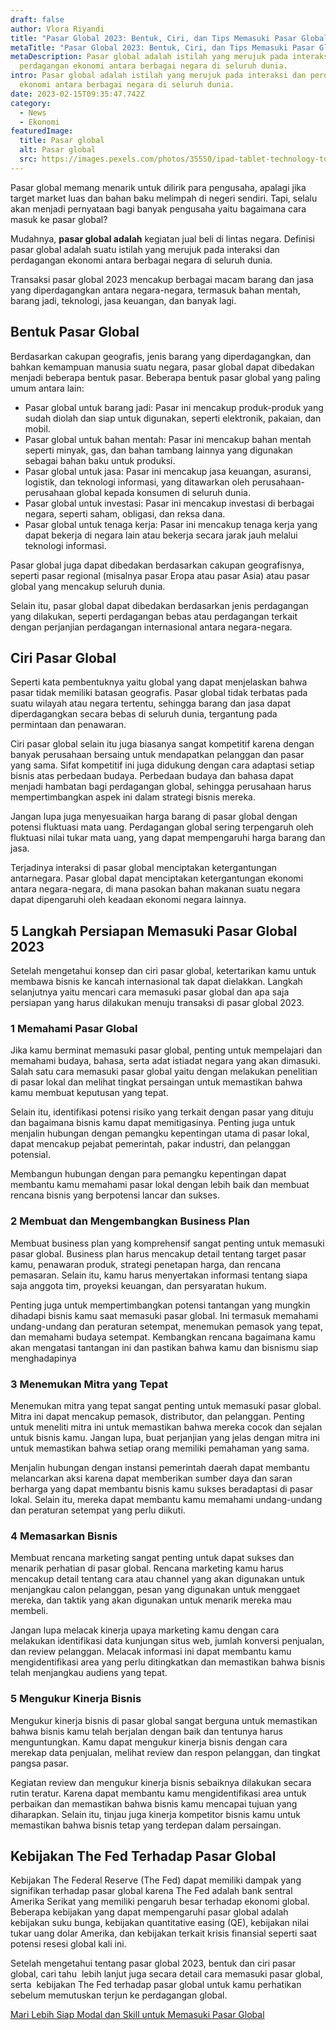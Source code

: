 ```yaml
---
draft: false
author: Vlora Riyandi
title: "Pasar Global 2023: Bentuk, Ciri, dan Tips Memasuki Pasar Global "
metaTitle: "Pasar Global 2023: Bentuk, Ciri, dan Tips Memasuki Pasar Global "
metaDescription: Pasar global adalah istilah yang merujuk pada interaksi dan
  perdagangan ekonomi antara berbagai negara di seluruh dunia.
intro: Pasar global adalah istilah yang merujuk pada interaksi dan perdagangan
  ekonomi antara berbagai negara di seluruh dunia.
date: 2023-02-15T09:35:47.742Z
category:
  - News
  - Ekonomi
featuredImage:
  title: Pasar global
  alt: Pasar global
  src: https://images.pexels.com/photos/35550/ipad-tablet-technology-touch.jpg?auto=compress&cs=tinysrgb&w=1260&h=750&dpr=2
---
```

Pasar global memang menarik untuk dilirik para pengusaha, apalagi jika target market luas dan bahan baku melimpah di negeri sendiri. Tapi, selalu akan menjadi pernyataan bagi banyak pengusaha yaitu bagaimana cara masuk ke pasar global?

Mudahnya, **pasar global adalah** kegiatan jual beli di lintas negara. Definisi pasar global adalah suatu istilah yang merujuk pada interaksi dan perdagangan ekonomi antara berbagai negara di seluruh dunia. 

Transaksi pasar global 2023 mencakup berbagai macam barang dan jasa yang diperdagangkan antara negara-negara, termasuk bahan mentah, barang jadi, teknologi, jasa keuangan, dan banyak lagi.

## Bentuk Pasar Global

Berdasarkan cakupan geografis, jenis barang yang diperdagangkan, dan bahkan kemampuan manusia suatu negara, pasar global dapat dibedakan menjadi beberapa bentuk pasar. Beberapa bentuk pasar global yang paling umum antara lain:

* Pasar global untuk barang jadi: Pasar ini mencakup produk-produk yang sudah diolah dan siap untuk digunakan, seperti elektronik, pakaian, dan mobil.
* Pasar global untuk bahan mentah: Pasar ini mencakup bahan mentah seperti minyak, gas, dan bahan tambang lainnya yang digunakan sebagai bahan baku untuk produksi.
* Pasar global untuk jasa: Pasar ini mencakup jasa keuangan, asuransi, logistik, dan teknologi informasi, yang ditawarkan oleh perusahaan-perusahaan global kepada konsumen di seluruh dunia.
* Pasar global untuk investasi: Pasar ini mencakup investasi di berbagai negara, seperti saham, obligasi, dan reksa dana.
* Pasar global untuk tenaga kerja: Pasar ini mencakup tenaga kerja yang dapat bekerja di negara lain atau bekerja secara jarak jauh melalui teknologi informasi.

Pasar global juga dapat dibedakan berdasarkan cakupan geografisnya, seperti pasar regional (misalnya pasar Eropa atau pasar Asia) atau pasar global yang mencakup seluruh dunia. 

Selain itu, pasar global dapat dibedakan berdasarkan jenis perdagangan yang dilakukan, seperti perdagangan bebas atau perdagangan terkait dengan perjanjian perdagangan internasional antara negara-negara.

## Ciri Pasar Global

Seperti kata pembentuknya yaitu global yang dapat menjelaskan bahwa pasar tidak memiliki batasan geografis. Pasar global tidak terbatas pada suatu wilayah atau negara tertentu, sehingga barang dan jasa dapat diperdagangkan secara bebas di seluruh dunia, tergantung pada permintaan dan penawaran.

Ciri pasar global selain itu juga biasanya sangat kompetitif karena dengan banyak perusahaan bersaing untuk mendapatkan pelanggan dan pasar yang sama. Sifat kompetitif ini juga didukung dengan cara adaptasi setiap bisnis atas perbedaan budaya. Perbedaan budaya dan bahasa dapat menjadi hambatan bagi perdagangan global, sehingga perusahaan harus mempertimbangkan aspek ini dalam strategi bisnis mereka.

Jangan lupa juga menyesuaikan harga barang di pasar global dengan potensi fluktuasi mata uang. Perdagangan global sering terpengaruh oleh fluktuasi nilai tukar mata uang, yang dapat mempengaruhi harga barang dan jasa.

Terjadinya interaksi di pasar global menciptakan ketergantungan antarnegara. Pasar global dapat menciptakan ketergantungan ekonomi antara negara-negara, di mana pasokan bahan makanan suatu negara dapat dipengaruhi oleh keadaan ekonomi negara lainnya.

## 5 Langkah Persiapan Memasuki Pasar Global 2023

Setelah mengetahui konsep dan ciri pasar global, ketertarikan kamu untuk membawa bisnis ke kancah internasional tak dapat dielakkan. Langkah selanjutnya yaitu mencari cara memasuki pasar global dan apa saja persiapan yang harus dilakukan menuju transaksi di pasar global 2023.

### 1 Memahami Pasar Global

Jika kamu berminat memasuki pasar global, penting untuk mempelajari dan memahami budaya, bahasa, serta adat istiadat negara yang akan dimasuki. Salah satu cara memasuki pasar global yaitu dengan melakukan penelitian di pasar lokal dan melihat tingkat persaingan untuk memastikan bahwa kamu membuat keputusan yang tepat. 

Selain itu, identifikasi potensi risiko yang terkait dengan pasar yang dituju dan bagaimana bisnis kamu dapat memitigasinya. Penting juga untuk menjalin hubungan dengan pemangku kepentingan utama di pasar lokal, dapat mencakup pejabat pemerintah, pakar industri, dan pelanggan potensial. 

Membangun hubungan dengan para pemangku kepentingan dapat membantu kamu memahami pasar lokal dengan lebih baik dan membuat rencana bisnis yang berpotensi lancar dan sukses.

### 2 Membuat dan Mengembangkan Business Plan

Membuat business plan yang komprehensif sangat penting untuk memasuki pasar global. Business plan harus mencakup detail tentang target pasar kamu, penawaran produk, strategi penetapan harga, dan rencana pemasaran. Selain itu, kamu harus menyertakan informasi tentang siapa saja anggota tim, proyeksi keuangan, dan persyaratan hukum.

Penting juga untuk mempertimbangkan potensi tantangan yang mungkin dihadapi bisnis kamu saat memasuki pasar global. Ini termasuk memahami undang-undang dan peraturan setempat, menemukan pemasok yang tepat, dan memahami budaya setempat. Kembangkan rencana bagaimana kamu akan mengatasi tantangan ini dan pastikan bahwa kamu dan bisnismu siap menghadapinya

### 3 Menemukan Mitra yang Tepat

Menemukan mitra yang tepat sangat penting untuk memasuki pasar global. Mitra ini dapat mencakup pemasok, distributor, dan pelanggan. Penting untuk meneliti mitra ini untuk memastikan bahwa mereka cocok dan sejalan untuk bisnis kamu. Jangan lupa, buat perjanjian yang jelas dengan mitra ini untuk memastikan bahwa setiap orang memiliki pemahaman yang sama.

Menjalin hubungan dengan instansi pemerintah daerah dapat membantu melancarkan aksi karena dapat memberikan sumber daya dan saran berharga yang dapat membantu bisnis kamu sukses beradaptasi di pasar lokal. Selain itu, mereka dapat membantu kamu memahami undang-undang dan peraturan setempat yang perlu diikuti.

### 4 Memasarkan Bisnis 

Membuat rencana marketing sangat penting untuk dapat sukses dan menarik perhatian di pasar global. Rencana marketing kamu harus mencakup detail tentang cara atau channel yang akan digunakan untuk menjangkau calon pelanggan, pesan yang digunakan untuk menggaet mereka, dan taktik yang akan digunakan untuk menarik mereka mau membeli. 

Jangan lupa melacak kinerja upaya marketing kamu dengan cara melakukan identifikasi data kunjungan situs web, jumlah konversi penjualan, dan review pelanggan. Melacak informasi ini dapat membantu kamu mengidentifikasi area yang perlu ditingkatkan dan memastikan bahwa bisnis telah menjangkau audiens yang tepat.

### 5 Mengukur Kinerja Bisnis

Mengukur kinerja bisnis di pasar global sangat berguna untuk memastikan bahwa bisnis kamu telah berjalan dengan baik dan tentunya harus menguntungkan. Kamu dapat mengukur kinerja bisnis dengan cara merekap data penjualan, melihat review dan respon pelanggan, dan tingkat pangsa pasar. 

Kegiatan review dan mengukur kinerja bisnis sebaiknya dilakukan secara rutin teratur. Karena dapat membantu kamu mengidentifikasi area untuk perbaikan dan memastikan bahwa bisnis kamu mencapai tujuan yang diharapkan. Selain itu, tinjau juga kinerja kompetitor bisnis kamu untuk memastikan bahwa bisnis tetap yang terdepan dalam persaingan.

## Kebijakan The Fed Terhadap Pasar Global

Kebijakan The Federal Reserve (The Fed) dapat memiliki dampak yang signifikan terhadap pasar global karena The Fed adalah bank sentral Amerika Serikat yang memiliki pengaruh besar terhadap ekonomi global. Beberapa kebijakan yang dapat mempengaruhi pasar global adalah kebijakan suku bunga, kebijakan quantitative easing (QE), kebijakan nilai tukar uang dolar Amerika, dan kebijakan terkait krisis finansial seperti saat potensi resesi global kali ini.

Setelah mengetahui tentang pasar global 2023, bentuk dan ciri pasar global, cari tahu  lebih lanjut juga secara detail cara memasuki pasar global, serta  kebijakan The Fed terhadap pasar global untuk kamu perhatikan sebelum memutuskan terjun ke perdagangan global.

[Mari Lebih Siap Modal dan Skill untuk Memasuki Pasar Global](https://app.landx.id/?utm_source=Organic+Page&utm_medium=Content+Blog&utm_campaign=BlogLandX&utm_id=Blog)
